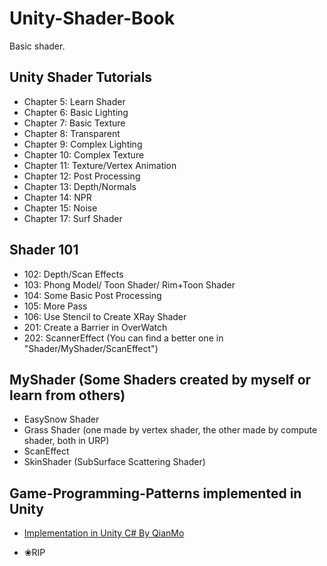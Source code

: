 # Unity-Shader-Book
Basic shader.

## Unity Shader Tutorials
- Chapter 5: Learn Shader
- Chapter 6: Basic Lighting
- Chapter 7: Basic Texture
- Chapter 8: Transparent
- Chapter 9: Complex Lighting
- Chapter 10: Complex Texture
- Chapter 11: Texture/Vertex Animation
- Chapter 12: Post Processing
- Chapter 13: Depth/Normals
- Chapter 14: NPR
- Chapter 15: Noise
- Chapter 17: Surf Shader

## Shader 101
- 102: Depth/Scan Effects
- 103: Phong Model/ Toon Shader/ Rim+Toon Shader
- 104: Some Basic Post Processing
- 105: More Pass
- 106: Use Stencil to Create XRay Shader
- 201: Create a Barrier in OverWatch
- 202: ScannerEffect (You can find a better one in "Shader/MyShader/ScanEffect")

## MyShader (Some Shaders created by myself or learn from others)
- EasySnow Shader
- Grass Shader (one made by vertex shader, the other made by compute shader, both in URP)
- ScanEffect
- SkinShader (SubSurface Scattering Shader)

## Game-Programming-Patterns implemented in Unity
* [Implementation in Unity C# By QianMo](https://github.com/QianMo/Unity-Design-Patter)
- ❀RIP
